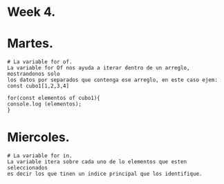# Week 4.
# Martes.
  
    # La variable for of.
    La variable for Of nos ayuda a iterar dentro de un arreglo, mostrandonos solo 
    los datos por separados que contenga ese arreglo, en este caso ejem:
    const cubo1[1,2,3,4]

    for(const elementos of cubo1){
    console.log (elementos);
    }
  

# Miercoles.

    # La variable for in.
    La variable itera sobre cada uno de lo elementos que esten seleccionados
    es decir los que tinen un indice principal que los identifique.
